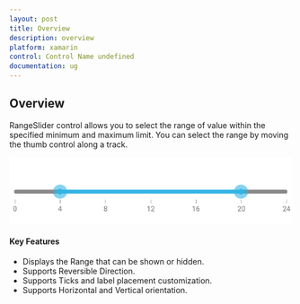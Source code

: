 ```yaml
---
layout: post
title: Overview
description: overview
platform: xamarin
control: Control Name undefined
documentation: ug
---
```


## Overview

RangeSlider control allows you to select the range of value within the specified minimum and maximum limit. You can select the range by moving the thumb control along a track.

![](Overview_images/Overview_img1.png)



#### Key Features

* Displays the Range that can be shown or hidden.
* Supports Reversible Direction.
* Supports Ticks and label placement customization.
* Supports Horizontal and Vertical orientation.
